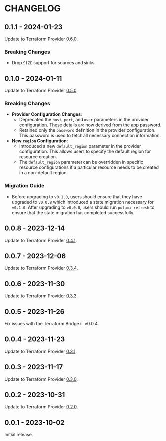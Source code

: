 CHANGELOG
=========

## 0.1.1 - 2024-01-23
Update to Terraform Provider [0.6.0](https://github.com/MaterializeInc/terraform-provider-materialize/releases/tag/v0.6.0).

### Breaking Changes
* Drop `SIZE` support for sources and sinks.

## 0.1.0 - 2024-01-11
Update to Terraform Provider [0.5.0](https://github.com/MaterializeInc/terraform-provider-materialize/releases/tag/v0.5.0).

### Breaking Changes
* **Provider Configuration Changes**:
  * Deprecated the `host`, `port`, and `user` parameters in the provider configuration. These details are now derived from the app password.
  * Retained only the `password` definition in the provider configuration. This password is used to fetch all necessary connection information.
* **New `region` Configuration**:
  * Introduced a new `default_region` parameter in the provider configuration. This allows users to specify the default region for resource creation.
  * The `default_region` parameter can be overridden in specific resource configurations if a particular resource needs to be created in a non-default region.

### Migration Guide
* Before upgrading to `v0.1.0`, users should ensure that they have upgraded to `v0.0.8` which introduced a state migration necessary for `v0.1.0`. After upgrading to `v0.0.0`, users should run `pulumi refresh` to ensure that the state migration has completed successfully.

## 0.0.8 - 2023-12-14
Update to Terraform Provider [0.4.1](https://github.com/MaterializeInc/terraform-provider-materialize/releases/tag/v0.4.1).

## 0.0.7 - 2023-12-06
Update to Terraform Provider [0.3.4](https://github.com/MaterializeInc/terraform-provider-materialize/releases/tag/v0.3.4).

## 0.0.6 - 2023-11-30
Update to Terraform Provider [0.3.3](https://github.com/MaterializeInc/terraform-provider-materialize/releases/tag/v0.3.3).

## 0.0.5 - 2023-11-26
Fix issues with the Terraform Bridge in v0.0.4.

## 0.0.4 - 2023-11-23
Update to Terraform Provider [0.3.1](https://github.com/MaterializeInc/terraform-provider-materialize/releases/tag/v0.3.1).

## 0.0.3 - 2023-11-17
Update to Terraform Provider [0.3.0](https://github.com/MaterializeInc/terraform-provider-materialize/releases/tag/v0.3.0).

## 0.0.2 - 2023-10-31
Update to Terraform Provider [0.2.0](https://github.com/MaterializeInc/terraform-provider-materialize/releases/tag/v0.2.0).

## 0.0.1 - 2023-10-02
Initial release.
